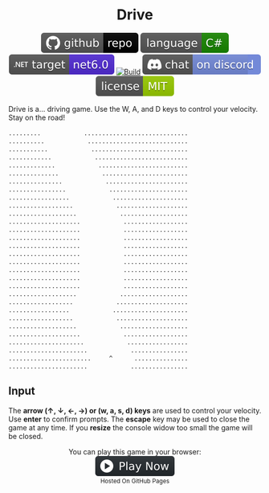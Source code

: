 <h1 align="center">
	Drive
</h1>

<p align="center">
	<a href="https://github.com/ZacharyPatten/dotnet-console-games" alt="GitHub repo"><img alt="flat" src="../../.github/resources/github-repo-black.svg"></a>
	<a href="https://docs.microsoft.com/en-us/dotnet/csharp/" alt="GitHub repo"><img alt="Language C#" src="../../.github/resources/language-csharp.svg"></a>
	<a href="https://dotnet.microsoft.com/download"><img src="../../.github/resources/dotnet-badge.svg" title="Target Framework" alt="Target Framework"></a>
	<a href="https://github.com/ZacharyPatten/dotnet-console-games/actions"><img src="https://github.com/ZacharyPatten/dotnet-console-games/workflows/Drive%20Build/badge.svg" title="Goto Build" alt="Build"></a>
	<a href="https://discord.gg/4XbQbwF" alt="Discord"><img src="../../.github/resources/discord-badge.svg" title="Go To Discord Server" alt="Discord"/></a>
	<a href="../../LICENSE" alt="license"><img src="../../.github/resources/license-MIT-green.svg" /></a>
</p>

Drive is a... driving game. Use the W, A, and D keys to control your velocity. Stay on the road!

```
.........            .............................
..........            ............................
...........            ...........................
............            ..........................
.............            .........................
..............            ........................
...............            .......................
................            ......................
.................            .....................
..................            ....................
...................            ...................
....................            ..................
....................            ..................
....................            ..................
....................            ..................
....................            ..................
....................            ..................
....................            ..................
....................            ..................
....................            ..................
...................            ...................
..................            ....................
.................            .....................
..................            ....................
...................            ...................
....................            ..................
.....................            .................
......................            ................
.......................     ^      ...............
......................            ................
```

## Input

The **arrow (↑, ↓, ←, →) or (w, a, s, d) keys** are used to control your velocity. Use **enter** to confirm prompts. The **escape** key may be used to close the game at any time. If you **resize** the console widow too small the game will be closed.

<p align="center">
	You can play this game in your browser:
	<br />
	<a href="https://zacharypatten.github.io/dotnet-console-games/Drive" alt="Play Now">
		<sub><img height="40"src="../../.github/resources/play-badge.svg" title="Play Now" alt="Play Now"/></sub>
	</a>
	<br />
	<sup>Hosted On GitHub Pages</sup>
</p>
